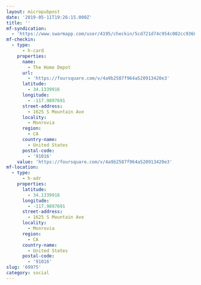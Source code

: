 ```yaml
---
layout: micropubpost
date: '2019-05-11T19:26:15.000Z'
title: ''
mf-syndication:
  - 'https://www.swarmapp.com/user/4195/checkin/5cd721d74c954c002cc9368b'
mf-checkin:
  - type:
      - h-card
    properties:
      name:
        - The Home Depot
      url:
        - 'https://foursquare.com/v/4a9b2587f964a520913420e3'
      latitude:
        - 34.1339916
      longitude:
        - -117.9897691
      street-address:
        - 1625 S Mountain Ave
      locality:
        - Monrovia
      region:
        - CA
      country-name:
        - United States
      postal-code:
        - '91016'
    value: 'https://foursquare.com/v/4a9b2587f964a520913420e3'
mf-location:
  - type:
      - h-adr
    properties:
      latitude:
        - 34.1339916
      longitude:
        - -117.9897691
      street-address:
        - 1625 S Mountain Ave
      locality:
        - Monrovia
      region:
        - CA
      country-name:
        - United States
      postal-code:
        - '91016'
slug: '69975'
category: social
---
```

